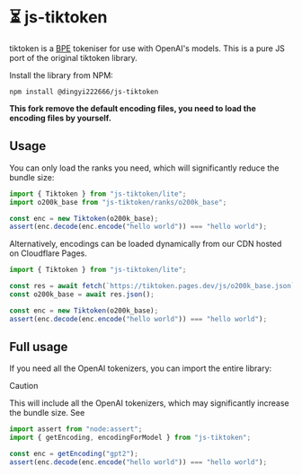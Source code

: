 # ⏳ js-tiktoken

tiktoken is a [BPE](https://en.wikipedia.org/wiki/Byte_pair_encoding) tokeniser for use with
OpenAI's models. This is a pure JS port of the original tiktoken library.

Install the library from NPM:

```
npm install @dingyi222666/js-tiktoken
```

**This fork remove the default encoding files, you need to load the encoding files by yourself.**

## Usage

You can only load the ranks you need, which will significantly reduce the bundle size:

```typescript
import { Tiktoken } from "js-tiktoken/lite";
import o200k_base from "js-tiktoken/ranks/o200k_base";

const enc = new Tiktoken(o200k_base);
assert(enc.decode(enc.encode("hello world")) === "hello world");
```

Alternatively, encodings can be loaded dynamically from our CDN hosted on Cloudflare Pages.

```typescript
import { Tiktoken } from "js-tiktoken/lite";

const res = await fetch(`https://tiktoken.pages.dev/js/o200k_base.json`);
const o200k_base = await res.json();

const enc = new Tiktoken(o200k_base);
assert(enc.decode(enc.encode("hello world")) === "hello world");
```

## Full usage

If you need all the OpenAI tokenizers, you can import the entire library:

> [!CAUTION]
> This will include all the OpenAI tokenizers, which may significantly increase the bundle size. See

```typescript
import assert from "node:assert";
import { getEncoding, encodingForModel } from "js-tiktoken";

const enc = getEncoding("gpt2");
assert(enc.decode(enc.encode("hello world")) === "hello world");
```
